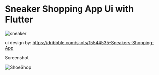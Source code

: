 # Sneaker Shopping App Ui with Flutter

![sneaker](https://user-images.githubusercontent.com/72824898/182024082-3a8c7ba5-fef4-496b-9942-7e977f3a1bf4.png)

ui design by: https://dribbble.com/shots/15544535-Sneakers-Shopping-App


Screenshot

![ShoeShop](https://github.com/mohammad7hosein/sneaker_shopping_app/assets/72824898/b800bc00-2f2b-44b0-9881-ca00f84a5198)
